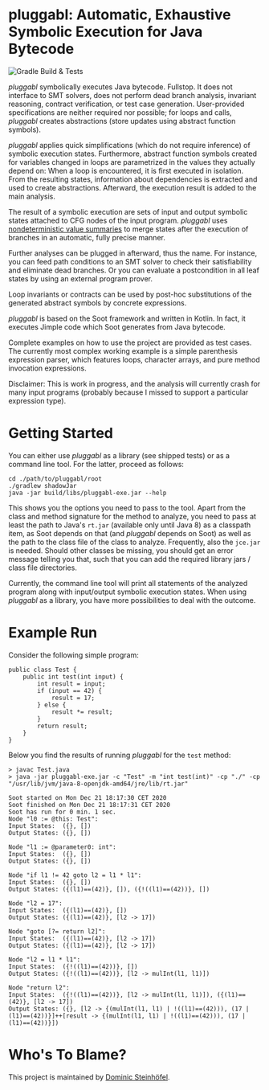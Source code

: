 # pluggabl: Automatic, Exhaustive Symbolic Execution for Java Bytecode

![Gradle Build & Tests](https://github.com/rindPHI/pluggabl/workflows/Gradle%20CI/badge.svg)

*pluggabl* symbolically executes Java bytecode. Fullstop. It does not interface
to SMT solvers, does not perform dead branch analysis, invariant reasoning,
contract verification, or test case generation. User-provided specifications
are neither required nor possible; for loops and calls, *pluggabl* creates
abstractions (store updates using abstract function symbols).

*pluggabl* applies quick simplifications (which do not require inference) of
symbolic execution states. Furthermore, abstract function symbols created for
variables changed in loops are parametrized in the values they actually
depend on: When a loop is encountered, it is first executed in isolation. From
the resulting states, information about dependencies is extracted and used to
create abstractions. Afterward, the execution result is added to the main
analysis.

The result of a symbolic execution are sets of input and output symbolic states
attached to CFG nodes of the input program. *pluggabl* uses [nondeterministic
value summaries](https://www.dominic-steinhoefel.de/post/precise-symbolic-state-merging/)
to merge states after the execution of branches in an automatic, fully precise
manner.

Further analyses can be plugged in afterward, thus the name. For instance, you
can feed path conditions to an SMT solver to check their satisfiability and
eliminate dead branches. Or you can evaluate a postcondition in all leaf
states by using an external program prover.

Loop invariants or contracts can be used by post-hoc substitutions of the
generated abstract symbols by concrete expressions.

*pluggabl* is based on the Soot framework and written in Kotlin. In fact, it
executes Jimple code which Soot generates from Java bytecode.

Complete examples on how to use the project are provided as test cases.
The currently most complex working example is a simple parenthesis
expression parser, which features loops, character arrays, and pure method
invocation expressions.

Disclaimer: This is work in progress, and the analysis will currently crash for many
input programs (probably because I missed to support a particular expression type).

# Getting Started

You can either use *pluggabl* as a library (see shipped tests) or as a command line tool.
For the latter, proceed as follows:

    cd ./path/to/pluggabl/root
    ./gradlew shadowJar
    java -jar build/libs/pluggabl-exe.jar --help

This shows you the options you need to pass to the tool. Apart from the class and
method signature for the method to analyze, you need to pass at least the path to
Java's `rt.jar` (available only until Java 8) as a classpath item, as Soot depends
on that (and *pluggabl* depends on Soot) as well as the path to the class file
of the class to analyze. Frequently, also the `jce.jar` is needed. Should other
classes be missing, you should get an error message telling you that, such that
you can add the required library jars / class file directories.

Currently, the command line tool will print all statements of the analyzed program
along with input/output symbolic execution states. When using *pluggabl* as a library,
you have more possibilities to deal with the outcome.

# Example Run

Consider the following simple program:

    public class Test {
        public int test(int input) {
            int result = input;
            if (input == 42) {
                result = 17;
            } else {
                result *= result;
            }
            return result;
        }
    }

Below you find the results of running *pluggabl* for the `test` method:

    > javac Test.java 
    > java -jar pluggabl-exe.jar -c "Test" -m "int test(int)" -cp "./" -cp "/usr/lib/jvm/java-8-openjdk-amd64/jre/lib/rt.jar"

    Soot started on Mon Dec 21 18:17:30 CET 2020
    Soot finished on Mon Dec 21 18:17:31 CET 2020
    Soot has run for 0 min. 1 sec.
    Node "l0 := @this: Test":
    Input States:  ({}, [])
    Output States: ({}, [])
    
    Node "l1 := @parameter0: int":
    Input States:  ({}, [])
    Output States: ({}, [])
    
    Node "if l1 != 42 goto l2 = l1 * l1":
    Input States:  ({}, [])
    Output States: ({(l1)==(42)}, []), ({!((l1)==(42))}, [])
    
    Node "l2 = 17":
    Input States:  ({(l1)==(42)}, [])
    Output States: ({(l1)==(42)}, [l2 -> 17])
    
    Node "goto [?= return l2]":
    Input States:  ({(l1)==(42)}, [l2 -> 17])
    Output States: ({(l1)==(42)}, [l2 -> 17])
    
    Node "l2 = l1 * l1":
    Input States:  ({!((l1)==(42))}, [])
    Output States: ({!((l1)==(42))}, [l2 -> mulInt(l1, l1)])
    
    Node "return l2":
    Input States:  ({!((l1)==(42))}, [l2 -> mulInt(l1, l1)]), ({(l1)==(42)}, [l2 -> 17])
    Output States: ({}, [l2 -> {(mulInt(l1, l1) | !((l1)==(42))), (17 | (l1)==(42))}]++[result -> {(mulInt(l1, l1) | !((l1)==(42))), (17 | (l1)==(42))}])

# Who's To Blame?

This project is maintained by [Dominic Steinhöfel](https://www.dominic-steinhoefel.de).